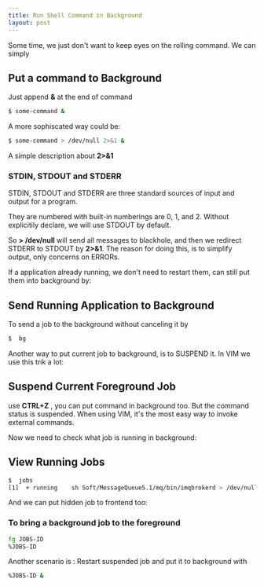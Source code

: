 ```yaml
---
title: Run Shell Command in Background
layout: post
---
```


Some time, we just don't want to keep eyes on the rolling command. We can simply 

## Put a command to Background

Just append **&** at the end of command

```bash
$ some-command &
```

A more sophiscated way could be:

```bash
$ some-command > /dev/null 2>&1 &
```
A simple description about **2>&1**

### STDIN, STDOUT and STDERR
STDIN, STDOUT and STDERR are three standard sources of input and output for a program. 

They are numbered with built-in numberings are 0, 1, and 2. Without explicitily declare, we will use STDOUT by default.

So  **> /dev/null** will send all messages to blackhole, and then we redirect STDERR to STDOUT by **2>&1**. The reason for doing this, is to simplify output, only concerns on ERRORs.

If a application already running, we don't need to restart them, can still put them into background by:

## Send Running Application to Background
To send a job to the background without canceling it by
```bash
$  bg 
```	
Another way to put current job to background, is to SUSPEND it. In VIM we use this trik a lot:

## Suspend Current Foreground Job 
use **CTRL+Z** , you can put command in background too. But the command status is suspended. When using VIM, it's the most easy way to invoke external commands.

Now we need to check what job is running in background:

## View Running Jobs
```bash
$  jobs
[1]  + running    sh Soft/MessageQueue5.1/mq/bin/imqbrokerd > /dev/null 2>&1
```
And we can put hidden job to frontend too:

### To bring a background job to the foreground
```bash
fg JOBS-ID
%JOBS-ID
```
Another scenario is : Restart suspended job and put it to background with
```bash
%JOBS-ID &
```
